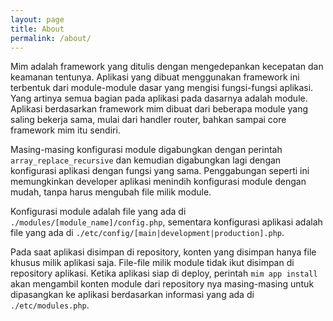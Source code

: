 ```yaml
---
layout: page
title: About
permalink: /about/
---
```


Mim adalah framework yang ditulis dengan mengedepankan kecepatan dan keamanan
tentunya. Aplikasi yang dibuat menggunakan framework ini terbentuk dari
module-module dasar yang mengisi fungsi-fungsi aplikasi. Yang artinya semua
bagian pada aplikasi pada dasarnya adalah module. Aplikasi berdasarkan framework
mim dibuat dari beberapa module yang saling bekerja sama, mulai dari handler
router, bahkan sampai core framework mim itu sendiri.

Masing-masing konfigurasi module digabungkan dengan perintah `array_replace_recursive`
dan kemudian digabungkan lagi dengan konfigurasi aplikasi dengan fungsi yang sama.
Penggabungan seperti ini memungkinkan developer aplikasi menindih konfigurasi
module dengan mudah, tanpa harus mengubah file milik module.

Konfigurasi module adalah file yang ada di `./modules/[module_name]/config.php`,
sementara konfigurasi aplikasi adalah file yang ada di `./etc/config/[main|development|production].php`.

Pada saat aplikasi disimpan di repository, konten yang disimpan hanya file khusus
milik aplikasi saja. File-file milik module tidak ikut disimpan di repository
aplikasi. Ketika aplikasi siap di deploy, perintah `mim app install` akan mengambil
konten module dari repository nya masing-masing untuk dipasangkan ke aplikasi
berdasarkan informasi yang ada di `./etc/modules.php`.